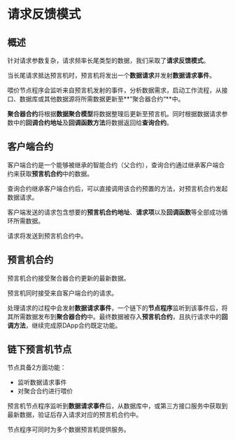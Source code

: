 # 请求反馈模式

## 概述

针对请求参数复杂，请求频率长尾类型的数据，我们采取了**请求反馈模式**。

当长尾请求抵达预言机时，预言机将发出一个**数据请求**并发射**数据请求事件**。

喂价节点程序会监听来自预言机发射的事件，分析数据需求，启动工作流程，从接口、数据库或其他数据源将所需数据更新至**”聚合器合约“**中。

**聚合器合约**将根据**数据聚合模型**将数据整理后更新至预言机。同时根据数据请求参数中的**回调合约地址**及**回调函数方法**将数据返回给**查询合约**。

## 客户端合约

客户端合约是一个能够被继承的智能合约（父合约），查询合约通过继承客户端合约来获取**预言机合约**中的数据。

查询合约继承客户端合约后，可以直接调用该合约预置的方法，对预言机合约发起数据请求。

客户端发送的请求包含想要的**预言机合约地址**、**请求项**以及**回调函数**等全部成功循环所需数据。

请求将发送到预言机合约中。

## 预言机合约

预言机合约接受聚合器合约更新的最新数据。

预言机同时接受来自客户端合约的请求。

处理请求的过程中会发射**数据请求事件**，一个链下的**节点程序**监听到该事件后，将其所需数据发布到**聚合器合约**中。最终数据被存入**预言机合约**，且执行请求中的**回调方法**，继续完成原DApp合约既定功能。

## 链下预言机节点

节点具备2方面功能：

- 监听数据请求事件
- 对聚合合约进行喂价

预言机节点程序监听到**数据请求事件**后，从数据库中，或第三方接口服务中获取到最新数据，验证后存入请求对应的预言机合约中。

节点程序可同时为多个数据预言机提供服务。